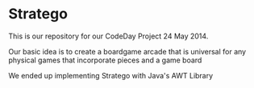 Stratego
========

This is our repository for our CodeDay Project 24 May 2014.

Our basic idea is to create a boardgame arcade that is universal for any physical games that incorporate pieces and a game board

We ended up implementing Stratego with Java's AWT Library
